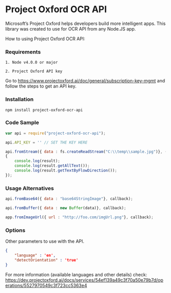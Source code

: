 # Project Oxford OCR API

Microsoft’s Project Oxford helps developers build more intelligent apps.
This library was created to use for OCR API from any Node.JS app.

How to using Project Oxford OCR API:

### Requirements

    1. Node v4.0.0 or major
    
    2. Project Oxford API key
    
Go to  https://www.projectoxford.ai/doc/general/subscription-key-mgmt and follow the steps to get an API key.

### Installation

    npm install project-oxford-ocr-api
    
### Code Sample
```` js
var api = require("project-oxford-ocr-api");

api.API_KEY = '' // SET THE KEY HERE

api.fromStream({ data : fs.createReadStream("C:\\temp\\sample.jpg")}, (error,response,result) =>
{
    console.log(result);
    console.log(result.getAllText());
    console.log(result.getTextByFlowDirection());
});

````

### Usage Alternatives

```` js
api.fromBase64({ data : "base64StringImage"}, callback);

api.fromBuffer({ data : new Buffer(data)}, callback);

app.fromImageUrl({ url : "http://foo.com/imgUrl.png"}, callback);
````

### Options

Other parameters to use with the API. 
````json
{
    "language" : 'en',
    "detectOrientation" : 'true'
}
````
For more information (available languages and other details) check:
https://dev.projectoxford.ai/docs/services/54ef139a49c3f70a50e79b7d/operations/5527970549c3f723cc5363e4




